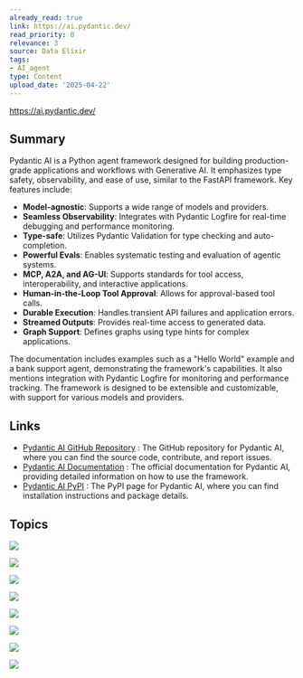 ```yaml
---
already_read: true
link: https://ai.pydantic.dev/
read_priority: 0
relevance: 3
source: Data Elixir
tags:
- AI_agent
type: Content
upload_date: '2025-04-22'
---
```


https://ai.pydantic.dev/
## Summary

Pydantic AI is a Python agent framework designed for building production-grade applications and workflows with Generative AI. It emphasizes type safety, observability, and ease of use, similar to the FastAPI framework. Key features include:

- **Model-agnostic**: Supports a wide range of models and providers.
- **Seamless Observability**: Integrates with Pydantic Logfire for real-time debugging and performance monitoring.
- **Type-safe**: Utilizes Pydantic Validation for type checking and auto-completion.
- **Powerful Evals**: Enables systematic testing and evaluation of agentic systems.
- **MCP, A2A, and AG-UI**: Supports standards for tool access, interoperability, and interactive applications.
- **Human-in-the-Loop Tool Approval**: Allows for approval-based tool calls.
- **Durable Execution**: Handles transient API failures and application errors.
- **Streamed Outputs**: Provides real-time access to generated data.
- **Graph Support**: Defines graphs using type hints for complex applications.

The documentation includes examples such as a "Hello World" example and a bank support agent, demonstrating the framework's capabilities. It also mentions integration with Pydantic Logfire for monitoring and performance tracking. The framework is designed to be extensible and customizable, with support for various models and providers.
## Links

- [Pydantic AI GitHub Repository](https://github.com/pydantic/pydantic-ai) : The GitHub repository for Pydantic AI, where you can find the source code, contribute, and report issues.
- [Pydantic AI Documentation](https://docs.pydantic.dev/latest/) : The official documentation for Pydantic AI, providing detailed information on how to use the framework.
- [Pydantic AI PyPI](https://pypi.python.org/pypi/pydantic-ai) : The PyPI page for Pydantic AI, where you can find installation instructions and package details.

## Topics

![](topics/Library/Pydantic%20AI)

![](topics/Concept/Agent2Agent%20A2A%20Protocol)

![](topics/Concept/AG%20UI)

![](topics/Concept/Durable%20Execution)

![](topics/Concept/Pydantic%20Logfire)

![](topics/Concept/Pydantic%20Evals)

![](topics/Concept/Pydantic%20Graph)

![](topics/Concept/Model%20Context%20Protocol%20MCP)